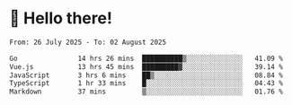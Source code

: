 # 👋 Hello there!

<!--START_SECTION:waka-->

```txt
From: 26 July 2025 - To: 02 August 2025

Go               14 hrs 26 mins  ██████████▒░░░░░░░░░░░░░░   41.09 %
Vue.js           13 hrs 45 mins  █████████▓░░░░░░░░░░░░░░░   39.14 %
JavaScript       3 hrs 6 mins    ██▒░░░░░░░░░░░░░░░░░░░░░░   08.84 %
TypeScript       1 hr 33 mins    █░░░░░░░░░░░░░░░░░░░░░░░░   04.43 %
Markdown         37 mins         ▒░░░░░░░░░░░░░░░░░░░░░░░░   01.76 %
```

<!--END_SECTION:waka-->
